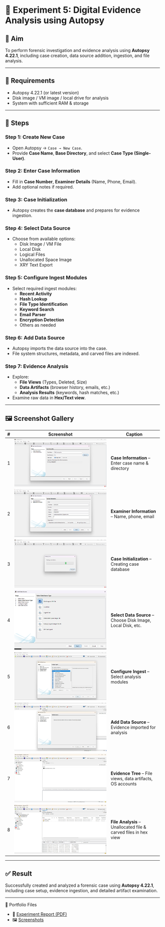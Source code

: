 # 🧪 Experiment 5: Digital Evidence Analysis using Autopsy

## 🎯 Aim
To perform forensic investigation and evidence analysis using **Autopsy 4.22.1**, including case creation, data source addition, ingestion, and file analysis.

---

## 📝 Requirements
- Autopsy 4.22.1 (or latest version)
- Disk image / VM image / local drive for analysis
- System with sufficient RAM & storage

---

## 📌 Steps

### Step 1: Create New Case
- Open Autopsy → `Case → New Case`.
- Provide **Case Name**, **Base Directory**, and select **Case Type (Single-User)**.

### Step 2: Enter Case Information
- Fill in **Case Number**, **Examiner Details** (Name, Phone, Email).
- Add optional notes if required.

### Step 3: Case Initialization
- Autopsy creates the **case database** and prepares for evidence ingestion.

### Step 4: Select Data Source
- Choose from available options:
  - Disk Image / VM File
  - Local Disk
  - Logical Files
  - Unallocated Space Image
  - XRY Text Export

### Step 5: Configure Ingest Modules
- Select required ingest modules:
  - **Recent Activity**
  - **Hash Lookup**
  - **File Type Identification**
  - **Keyword Search**
  - **Email Parser**
  - **Encryption Detection**
  - Others as needed

### Step 6: Add Data Source
- Autopsy imports the data source into the case.
- File system structures, metadata, and carved files are indexed.

### Step 7: Evidence Analysis
- Explore:
  - **File Views** (Types, Deleted, Size)
  - **Data Artifacts** (browser history, emails, etc.)
  - **Analysis Results** (keywords, hash matches, etc.)
- Examine raw data in **Hex/Text view**.

---

## 🖼️ Screenshot Gallery

| # | Screenshot | Caption |
|---|------------|---------|
| 1 | ![Case Info](screenshots/autopsy_01.png) | **Case Information** – Enter case name & directory |
| 2 | ![Examiner Info](screenshots/autopsy_02.png) | **Examiner Information** – Name, phone, email |
| 3 | ![Case Creation](screenshots/autopsy_03.png) | **Case Initialization** – Creating case database |
| 4 | ![Select Source](screenshots/autopsy_04.png) | **Select Data Source** – Choose Disk Image, Local Disk, etc. |
| 5 | ![Configure Ingest](screenshots/autopsy_05.jpg) | **Configure Ingest** – Select analysis modules |
| 6 | ![Add Data Source](screenshots/autopsy_06.jpg) | **Add Data Source** – Evidence imported for analysis |
| 7 | ![Evidence Tree](screenshots/autopsy_07.jpg) | **Evidence Tree** – File views, data artifacts, OS accounts |
| 8 | ![File Analysis](screenshots/autopsy_08.jpg) | **File Analysis** – Unallocated file & carved files in hex view |

---

## ✅ Result
Successfully created and analyzed a forensic case using **Autopsy 4.22.1**, including case setup, evidence ingestion, and detailed artifact examination.

---
📂 Portfolio Files  
 -  📄 [Experiment Report (PDF)](Ex.No.5-Autopsy.pdf)    
 - 🖼️ [Screenshots](screenshots/)  
